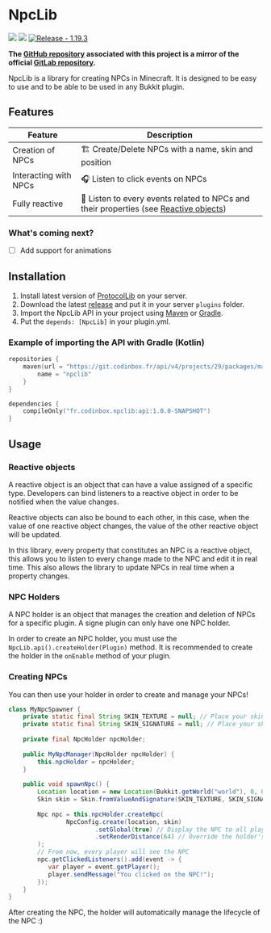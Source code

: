 # NpcLib

![](https://git.codinbox.fr/codinbox/npclib/badges/master/pipeline.svg)
![](https://img.shields.io/badge/Supported%20versions-1.19.3%2B-9cf)
[![Release - 1.19.3](https://img.shields.io/badge/Release-1.19.3-2ea44f)](https://git.codinbox.fr/api/v4/projects/29/jobs/artifacts/master/raw/core/build/libs/npclib-1.0.0-SNAPSHOT-all.jar?job=build-deploy)

**The [GitHub repository](https://github.com/dandan2611/NpcLib) associated with this project is a mirror of the official [GitLab repository](https://git.codinbox.fr/codinbox/npclib).**

NpcLib is a library for creating NPCs in Minecraft. 
It is designed to be easy to use and to be able to be used in any Bukkit plugin.

## Features

| Feature | Description                                                                                                |
| --- |------------------------------------------------------------------------------------------------------------|
| Creation of NPCs | 🏗️ Create/Delete NPCs with a name, skin and position                                                      |
| Interacting with NPCs | 🎧 Listen to click events on NPCs                                                                          |
| Fully reactive | 🚀 Listen to every events related to NPCs and their properties (see [Reactive objects](#reactive-objects)) |

### What's coming next?

- [ ] Add support for animations

## Installation

1. Install latest version of [ProtocolLib](https://github.com/dmulloy2/ProtocolLib) on your server.
2. Download the latest [release](https://git.codinbox.fr/api/v4/projects/29/jobs/artifacts/master/raw/core/build/libs/npclib-1.0.0-SNAPSHOT-all.jar?job=build-deploy) and put it in your server `plugins` folder.
3. Import the NpcLib API in your project using [Maven](https://maven.apache.org/) or [Gradle](https://gradle.org/).
4. Put the `depends: [NpcLib]` in your plugin.yml.

### Example of importing the API with Gradle (Kotlin)

```kotlin
repositories {
    maven(url = "https://git.codinbox.fr/api/v4/projects/29/packages/maven") {
        name = "npclib"
    }
}

dependencies {
    compileOnly("fr.codinbox.npclib:api:1.0.0-SNAPSHOT")
}
```

## Usage

### Reactive objects

A reactive object is an object that can have a value assigned of a specific type.
Developers can bind listeners to a reactive object in order to be notified when the value changes.

Reactive objects can also be bound to each other, in this case, when the value of one reactive object changes, the value of the other reactive object will be updated.

In this library, every property that constitutes an NPC is a reactive object, this allows you to listen to every change made to the NPC and edit it in real time.
This also allows the library to update NPCs in real time when a property changes.

### NPC Holders

A NPC holder is an object that manages the creation and deletion of NPCs for a specific plugin.
A signe plugin can only have one NPC holder.

In order to create an NPC holder, you must use the `NpcLib.api().createHolder(Plugin)` method.
It is recommended to create the holder in the `onEnable` method of your plugin.

### Creating NPCs

You can then use your holder in order to create and manage your NPCs!

````java
class MyNpcSpawner {
    private static final String SKIN_TEXTURE = null; // Place your skin texture here
    private static final String SKIN_SIGNATURE = null; // Place your skin signature here
    
    private final NpcHolder npcHolder;
    
    public MyNpcManager(NpcHolder npcHolder) {
        this.npcHolder = npcHolder;
    }
    
    public void spawnNpc() {
        Location location = new Location(Bukkit.getWorld("world"), 0, 0, 0); // The NPC location
        Skin skin = Skin.fromValueAndSignature(SKIN_TEXTURE, SKIN_SIGNATURE); // The NPC skin
        
        Npc npc = this.npcHolder.createNpc(
                NpcConfig.create(location, skin)
                        .setGlobal(true) // Display the NPC to all players
                        .setRenderDistance(64) // Override the holder's configuration render distance
        );
        // From now, every player will see the NPC
        npc.getClickedListeners().add(event -> {
           var player = event.getPlayer();
           player.sendMessage("You clicked on the NPC!");
        });
    }
}
````

After creating the NPC, the holder will automatically manage the lifecycle of the NPC :)